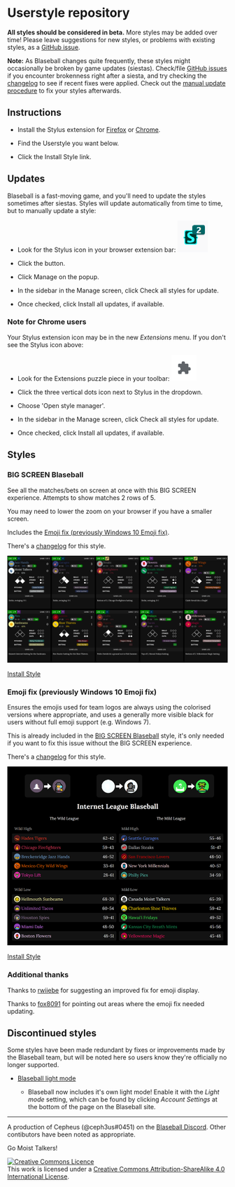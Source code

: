 # Userstyle repository

**All styles should be considered in beta.** More styles may be added over time!
Please leave suggestions for new styles, or problems with existing styles,
as a [GitHub issue](https://github.com/holmesmr/Blaseball-Userstyles/issues).

**Note:** As Blaseball changes quite frequently, these styles might occasionally be
broken by game updates (siestas). Check/file [GitHub issues](https://github.com/holmesmr/Blaseball-Userstyles/issues)
if you encounter brokenness right after a siesta, and try checking the [changelog](changelog.html)
to see if recent fixes were applied. Check out the [manual update procedure](#updates)
to fix your styles afterwards.

## Instructions

* Install the Stylus extension for [Firefox](https://addons.mozilla.org/en-GB/firefox/addon/styl-us/) or [Chrome](https://chrome.google.com/webstore/detail/stylus/clngdbkpkpeebahjckkjfobafhncgmne).

* Find the Userstyle you want below.

* Click the Install Style link.

## Updates

Blaseball is a fast-moving game, and you'll need to update the styles sometimes after
siestas. Styles will update automatically from time to time, but to manually update a style:

* Look for the Stylus icon in your browser extension bar: ![Stylus button](images/index/stylus-ext-icon.png)

* Click the button.

* Click Manage on the popup.

* In the sidebar in the Manage screen, click Check all styles for update.

* Once checked, click Install all updates, if available.

### Note for Chrome users

Your Stylus extension icon may be in the new _Extensions_ menu. If you don't see the
Stylus icon above:

* Look for the Extensions puzzle piece in your toolbar: ![Chrome extension button](images/index/chrome-ext-menu.png)

* Click the three vertical dots icon next to Stylus in the dropdown.

* Choose 'Open style manager'.

* In the sidebar in the Manage screen, click Check all styles for update.

* Once checked, click Install all updates, if available.

## Styles

### BIG SCREEN Blaseball

See all the matches/bets on screen at once with this BIG SCREEN experience. 
Attempts to show matches 2 rows of 5.

You may need to lower the zoom on your browser if you have a smaller screen.

Includes the [Emoji fix (previously Windows 10 Emoji fix)](#emoji-fix).

There's a [changelog](changelog.html#big-screen-blaseball) for this style.

![BIG SCREEN Blaseball screenshot](images/big-screen-blaseball.png)

[Install Style](styles/big-screen-blaseball.user.css)

<a name="emoji-fix"></a>
<a name="windows-10-emoji-fix"></a>

### Emoji fix (previously Windows 10 Emoji fix)

Ensures the emojis used for team logos are always using the colorised versions where
appropriate, and uses a generally more visible black for users without full emoji
support (e.g. Windows 7).

This is already included in the [BIG SCREEN Blaseball](#big-screen-blaseball) style, 
it's only needed if you want to fix this issue without the BIG SCREEN experience.

There's a [changelog](changelog.html#windows-10-emoji-fix) for this style.

![Emoji fix screenshot](images/emoji-fix.png)

[Install Style](styles/win10-emoji-fix.user.css)

### Additional thanks

Thanks to [rwiiebe](https://github.com/rwiiebe) for suggesting an improved fix for
emoji display.

Thanks to [fox8091](https://github.com/fox8091) for pointing out areas where the
emoji fix needed updating.

## Discontinued styles

Some styles have been made redundant by fixes or improvements made by the Blaseball
team, but will be noted here so users know they're officially no longer supported.

* [Blaseball light mode](discontinued.html#blaseball-light-mode)

  * Blaseball now includes it's own light mode! Enable it with the _Light mode_ setting,
    which can be found by clicking _Account Settings_ at the bottom of the page on
    the Blaseball site.

----

A production of Cepheus (@ceph3us#0451) on the [Blaseball Discord](//discord.gg/3uFgJhu).
Other contibutors have been noted as appropriate.

Go Moist Talkers!

<a rel="license" href="http://creativecommons.org/licenses/by-sa/4.0/"><img alt="Creative Commons Licence" style="border-width:0" src="https://i.creativecommons.org/l/by-sa/4.0/88x31.png" /></a><br />This work is licensed under a <a rel="license" href="http://creativecommons.org/licenses/by-sa/4.0/">Creative Commons Attribution-ShareAlike 4.0 International License</a>.
